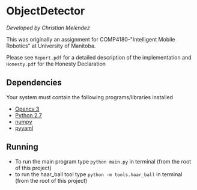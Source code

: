 # ObjectDetector
*Developed by Christian Melendez*

This was originally an assignment for COMP4180-"Intelligent Mobile Robotics" at University of Manitoba.

Please see `Report.pdf` for a detailed description of the implementation and `Honesty.pdf` for the Honesty Declaration

## Dependencies
Your system must contain the following programs/libraries installed
- [Opencv 3](https://docs.opencv.org/master/d7/d9f/tutorial_linux_install.html)
- [Python 2.7](https://www.python.org/downloads/)
- [numpy](https://www.scipy.org/install.html)
- [pyyaml](https://pypi.org/project/PyYAML/)

## Running
- To run the main program type `python main.py` in terminal (from the root of this project)
- to run the haar_ball tool type `python -m tools.haar_ball` in terminal (from the root of this project)
